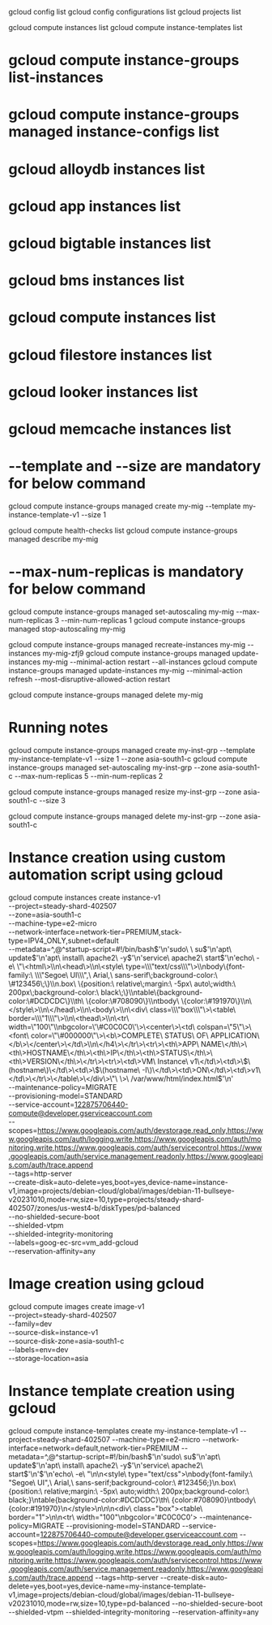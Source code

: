 gcloud config list
gcloud config configurations list
gcloud projects list

gcloud compute instances list
gcloud compute instance-templates list
# gcloud compute instance-groups list-instances
# gcloud compute instance-groups managed instance-configs list
# gcloud alloydb instances list
# gcloud app instances list
# gcloud bigtable instances list
# gcloud bms instances list
# gcloud compute instances list
# gcloud filestore instances list
# gcloud looker instances list
# gcloud memcache instances list

# --template and --size are mandatory for below command
gcloud compute instance-groups managed create my-mig --template my-instance-template-v1 --size 1

gcloud compute health-checks list
gcloud compute instance-groups managed describe my-mig

# --max-num-replicas is mandatory for below command
gcloud compute instance-groups managed set-autoscaling my-mig --max-num-replicas 3 --min-num-replicas 1
gcloud compute instance-groups managed stop-autoscaling my-mig

gcloud compute instance-groups managed recreate-instances my-mig --instances my-mig-zfj9
gcloud compute instance-groups managed update-instances my-mig --minimal-action restart --all-instances
gcloud compute instance-groups managed update-instances my-mig --minimal-action refresh --most-disruptive-allowed-action restart

gcloud compute instance-groups managed delete my-mig

# Running notes
gcloud compute instance-groups managed create my-inst-grp --template my-instance-template-v1 --size 1 --zone asia-south1-c
gcloud compute instance-groups managed set-autoscaling my-inst-grp --zone asia-south1-c --max-num-replicas 5 --min-num-replicas 2

gcloud compute instance-groups managed resize my-inst-grp --zone asia-south1-c --size 3

gcloud compute instance-groups managed delete my-inst-grp --zone asia-south1-c


# Instance creation using custom automation script using gcloud
gcloud compute instances create instance-v1 \
    --project=steady-shard-402507 \
    --zone=asia-south1-c \
    --machine-type=e2-micro \
    --network-interface=network-tier=PREMIUM,stack-type=IPV4_ONLY,subnet=default \
    --metadata=^,@^startup-script=\#\!/bin/bash$'\n'sudo\ \
su$'\n'apt\ update$'\n'apt\ install\ apache2\ -y$'\n'service\ apache2\ start$'\n'echo\ -e\ \"\<html\>\\n\<head\>\\n\<style\ type=\\\"text/css\\\"\>\\nbody\{font-family:\ \\\"Segoe\ UI\\\",\ Arial,\ sans-serif\;background-color:\ \#123456\;\}\\n.box\ \{position:\ relative\;margin:\ -5px\ auto\;width:\ 200px\;background-color:\ black\;\}\\ntable\{background-color:\#DCDCDC\}\\th\ \{color:\#708090\}\\ntbody\ \{color:\#191970\}\\n\</style\>\\n\</head\>\\n\<body\>\\n\<div\ class=\\\"box\\\"\>\<table\ border=\\\"1\\\"\>\\n\<thead\>\\n\<tr\ width=\"100\"\\nbgcolor=\'\#C0C0C0\'\>\<center\>\<td\ colspan=\"5\"\>\<font\ color=\"\#000000\"\>\<b\>COMPLETE\ STATUS\ OF\ APPLICATION\</b\>\</center\>\</td\>\\n\</h4\>\</tr\>\<tr\>\<th\>APP\ NAME\</th\>\<th\>HOSTNAME\</th\>\<th\>IP\</th\>\<th\>STATUS\</th\>\<th\>VERSION\</th\>\</tr\>\<tr\>\<td\>VM\ Instance\ v1\</td\>\<td\>\$\(hostname\)\</td\>\<td\>\$\(hostname\ -I\)\</td\>\<td\>ON\</td\>\<td\>v1\</td\>\</tr\>\</table\>\</div\>\"\ \>\ /var/www/html/index.html$'\n' \
    --maintenance-policy=MIGRATE \
    --provisioning-model=STANDARD \
    --service-account=122875706440-compute@developer.gserviceaccount.com \
    --scopes=https://www.googleapis.com/auth/devstorage.read_only,https://www.googleapis.com/auth/logging.write,https://www.googleapis.com/auth/monitoring.write,https://www.googleapis.com/auth/servicecontrol,https://www.googleapis.com/auth/service.management.readonly,https://www.googleapis.com/auth/trace.append \
    --tags=http-server \
	--create-disk=auto-delete=yes,boot=yes,device-name=instance-v1,image=projects/debian-cloud/global/images/debian-11-bullseye-v20231010,mode=rw,size=10,type=projects/steady-shard-402507/zones/us-west4-b/diskTypes/pd-balanced \
    --no-shielded-secure-boot \
    --shielded-vtpm \
    --shielded-integrity-monitoring \
    --labels=goog-ec-src=vm_add-gcloud \
    --reservation-affinity=any

# Image creation using gcloud
gcloud compute images create image-v1 \
    --project=steady-shard-402507 \
    --family=dev \
    --source-disk=instance-v1 \
    --source-disk-zone=asia-south1-c \
    --labels=env=dev \
    --storage-location=asia

# Instance template creation using gcloud
gcloud compute instance-templates create my-instance-template-v1 --project=steady-shard-402507 --machine-type=e2-micro --network-interface=network=default,network-tier=PREMIUM --metadata=^,@^startup-script=\#\!/bin/bash$'\n'sudo\ su$'\n'apt\ update$'\n'apt\ install\ apache2\ -y$'\n'service\ apache2\ start$'\n'$'\n'echo\ -e\ \"\\n\\n\<style\ type=\"text/css\"\>\\nbody\{font-family:\ \"Segoe\ UI\",\ Arial,\ sans-serif\;background-color:\ \#123456\;\}\\n.box\ \{position:\ relative\;margin:\ -5px\ auto\;width:\ 200px\;background-color:\ black\;\}\\ntable\{background-color:\#DCDCDC\}\\th\ \{color:\#708090\}\\ntbody\ \{color:\#191970\}\\n\</style\>\\n\\n\\n\<div\ class=\"box\"\>\<table\ border=\"1\"\>\\n\\n\<tr\ width=\"100\"\\nbgcolor=\'\#C0C0C0\'\> --maintenance-policy=MIGRATE --provisioning-model=STANDARD --service-account=122875706440-compute@developer.gserviceaccount.com --scopes=https://www.googleapis.com/auth/devstorage.read_only,https://www.googleapis.com/auth/logging.write,https://www.googleapis.com/auth/monitoring.write,https://www.googleapis.com/auth/servicecontrol,https://www.googleapis.com/auth/service.management.readonly,https://www.googleapis.com/auth/trace.append --tags=http-server --create-disk=auto-delete=yes,boot=yes,device-name=my-instance-template-v1,image=projects/debian-cloud/global/images/debian-11-bullseye-v20231010,mode=rw,size=10,type=pd-balanced --no-shielded-secure-boot --shielded-vtpm --shielded-integrity-monitoring --reservation-affinity=any

